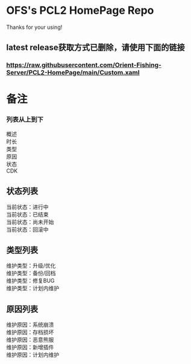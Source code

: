 # OFS's PCL2 HomePage Repo
Thanks for your using!<br>
## latest release获取方式已删除，请使用下面的链接
### https://raw.githubusercontent.com/Orient-Fishing-Server/PCL2-HomePage/main/Custom.xaml

# 备注
### 列表从上到下
概述<br>
时长<br>
类型<br>
原因<br>
状态<br>
CDK<br>
## 状态列表
当前状态：进行中<br>
当前状态：已结束<br>
当前状态：尚未开始<br>
当前状态：回滚中<br>
## 类型列表
维护类型：升级/优化<br>
维护类型：备份/回档<br>
维护类型：修复BUG<br>
维护类型：计划内维护<br>
## 原因列表
维护原因：系统崩溃<br>
维护原因：存档损坏<br>
维护原因：恶意熊服<br>
维护原因：新增插件<br>
维护原因：计划内维护<br>

